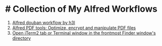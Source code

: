 # # Collection of My Alfred Workflows

1. [Alfred douban workflow by h3l](https://github.com/h3l/douban-workflow)
2. [Alfred PDF tools: Optimize, encrypt and manipulate PDF files](https://github.com/xilopaint/alfred-pdf-tools)
3. [Open iTerm2 tab or Terminal window in the frontmost Finder window's directory](https://github.com/invious/alfred3-terminal-here)
